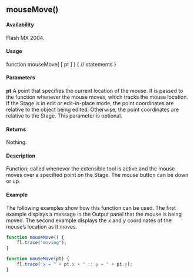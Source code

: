 ## mouseMove()

#### Availability

Flash MX 2004.

#### Usage

function mouseMove( [ pt ] ) {
// statements
}

#### Parameters

**pt** A point that specifies the current location of the mouse. It is passed to the function whenever the mouse moves, which tracks the mouse location. If the Stage is in edit or edit-in-place mode, the point coordinates are relative to the object being edited. Otherwise, the point coordinates are relative to the Stage. This parameter is optional.

#### Returns

Nothing.

#### Description

Function; called whenever the extensible tool is active and the mouse moves over a specified point on the Stage. The mouse button can be down or up.

#### Example

The following examples show how this function can be used. The first example displays a message in the Output panel that the mouse is being moved. The second example displays the *x* and *y* coordinates of the mouse’s location as it moves.

```javascript
function mouseMove() {
    fl.trace("moving");
}

function mouseMove(pt) {
    fl.trace("x = " + pt.x + " :: y = " + pt.y);
}
```
